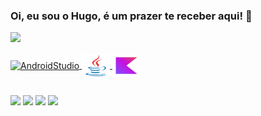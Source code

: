 ### Oi, eu sou o Hugo, é um prazer te receber aqui! 👋

<div align="left">
  <a href="https://github.com/hugoszd">

  <!-- <img height="180em" src="https://github-readme-stats.vercel.app/api?username=hugoszd&show_icons=true&theme=dracula&include_all_commits=true&count_private=true"/> -->
  
<img height="180em" src="https://github-readme-stats.vercel.app/api/top-langs/?username=hugoszd&layout=compact&langs_count=7&theme=dracula"/>
</div>

  <div style="display: inline_block"><br>
    <img align="center" alt="AndroidStudio" height="35" width="45" 
    src="https://cdn.jsdelivr.net/gh/devicons/devicon/icons/androidstudio/androidstudio-original.svg">
    <img align="center" alt="Java" height="35" width="45" 
    src="https://raw.githubusercontent.com/devicons/devicon/master/icons/java/java-original.svg">
<img align="center" alt="Kotlin" height="35" width="45" 
    src="https://raw.githubusercontent.com/devicons/devicon/master/icons/kotlin/kotlin-original.svg">
  </div>

##
<div>
<a href="https://discordapp.com/users/Hugo#3046" target="_blank"rel="noopener noreferrer"><img src="https://img.shields.io/badge/Discord-7289DA?style=for-the-badge&logo=discord&logoColor=white"></a>
<a href="https://www.linkedin.com/in/hugo-santana-2b8a54237" target="_blank"><img src="https://img.shields.io/badge/-LinkedIn-%230077B5?style=for-the-badge&logo=linkedin&logoColor=white" target="_blank"rel="noopener noreferrer"></a>
<a href = "mailto:hugodiscord@outlook.com"><img src="https://img.shields.io/badge/Microsoft_Outlook-0078D4?style=for-the-badge&logo=microsoft-outlook&logoColor=white" target="_blank"rel="noopener noreferrer"></a>
<a href="https://steamcommunity.com/id/hugoo171/" target="_blank"rel="noopener noreferrer"><img src="https://img.shields.io/badge/Steam-000000?style=for-the-badge&logo=steam&logoColor=white"></a>
  
  
 <!--  https://img.shields.io/badge/LinkedIn-0077B5?style=for-the-badge&logo=linkedin&logoColor=white  -->
  </div>
